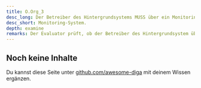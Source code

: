 ```yaml
---
title: O.Org_3
desc_long: Der Betreiber des Hintergrundsystems MUSS über ein Monitoring-System verfügen, das bei verdächtigen Operationen einen Alarm auslöst. Darüber hinaus KANN er zusätzlich ein Intrusion Detection/Prevention System einsetzen.
desc_short: Monitoring-System.
depth: examine
remarks: Der Evaluator prüft, ob der Betreiber des Hintergrundsystem über ein Monitoring-System verfügt, das bei verdächtigen Operationen einen Alarm auslöst.
---
```


## Noch keine Inhalte

Du kannst diese Seite unter [github.com/awesome-diga](https://github.com/awesome-diga/tr-faq) mit deinem Wissen ergänzen.
